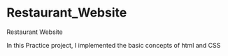 # Restaurant_Website
Restaurant Website

In this Practice project, I implemented the basic concepts of html and CSS 

